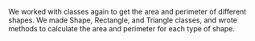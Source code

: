 We worked with classes again to get the area and perimeter of different shapes. We made Shape, Rectangle, and Triangle classes, and wrote methods to calculate the area and perimeter for each type of shape.

